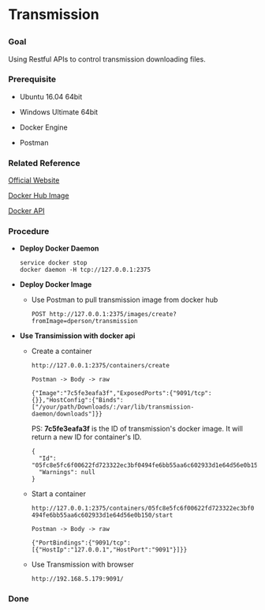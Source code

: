 # Transmission<p>

### Goal<p>
Using Restful APIs to control transmission downloading files.<p>

### Prerequisite<p>
+ Ubuntu 16.04 64bit<p>
+ Windows Ultimate 64bit<p>
+ Docker Engine<p>
+ Postman<p>

### Related Reference<p>
[Official Website](https://www.transmissionbt.com/)<p>
[Docker Hub Image](https://hub.docker.com/r/dperson/transmission/)<p>
[Docker API](https://docs.docker.com/engine/reference/api/docker_remote_api_v1.23)<p>

### Procedure<p>
+ **Deploy Docker Daemon**<P>
  ```
  service docker stop
  docker daemon -H tcp://127.0.0.1:2375
  ```

+ **Deploy Docker Image**<P>
  - Use Postman to pull transmission image from docker hub<p>
  `POST http://127.0.0.1:2375/images/create?fromImage=dperson/transmission`<p>

+ **Use Transimission with docker api**<P>
  - Create a container<p>
  `http://127.0.0.1:2375/containers/create`<p>
  `Postman -> Body -> raw`<p>
    ```
    {"Image":"7c5fe3eafa3f","ExposedPorts":{"9091/tcp":{}},"HostConfig":{"Binds":["/your/path/Downloads/:/var/lib/transmission-daemon/downloads"]}}
    ```
    PS: **7c5fe3eafa3f** is the ID of transmission's docker image. It will return a new ID for container's ID.<p>
    ```
    {
      "Id": "05fc8e5fc6f00622fd723322ec3bf0494fe6bb55aa6c602933d1e64d56e0b150",
      "Warnings": null
    }
    ```
  
  - Start a container<p>
  `http://127.0.0.1:2375/containers/05fc8e5fc6f00622fd723322ec3bf0494fe6bb55aa6c602933d1e64d56e0b150/start`<p>
  `Postman -> Body -> raw`<p>
    ```
    {"PortBindings":{"9091/tcp":[{"HostIp":"127.0.0.1","HostPort":"9091"}]}}
    ```
  - Use Transmission with browser<p>
  `http://192.168.5.179:9091/`<p>

### Done
